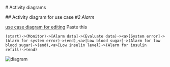 # Activity diagrams

## Activity diagram for use case *\#2 Alarm*

[use case diagram for editing](http://yuml.me/815e895d)
  Paste this
```
(start)->(Monitor)->[Alarm data]->(Evaluate data)-><a>[System error]->(Alarm for system error)->(end),<a>[Low blood sugar]->(Alarm for low blood sugar)->(end),<a>[Low insulin level]->(Alarm for insulin refill)->(end)
```
![diagram](http://yuml.me/815e895d)
